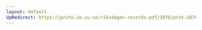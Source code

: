 ```yaml
---
layout: default
UpRedirect: https://pruto.im.uu.se/riksdagen-records-pdf/1876/prot-1876--fk--010.pdf
---
```

